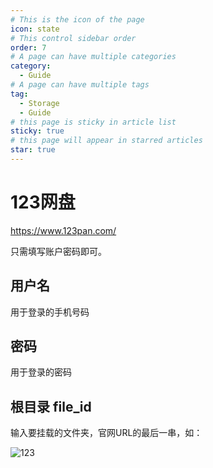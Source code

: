 ```yaml
---
# This is the icon of the page
icon: state
# This control sidebar order
order: 7
# A page can have multiple categories
category:
  - Guide
# A page can have multiple tags
tag:
  - Storage
  - Guide
# this page is sticky in article list
sticky: true
# this page will appear in starred articles
star: true
---
```


# 123网盘

https://www.123pan.com/

只需填写账户密码即可。

## 用户名

用于登录的手机号码

## 密码

用于登录的密码

## 根目录 file_id

输入要挂载的文件夹，官网URL的最后一串，如：

![123](/img/drivers/123.png)